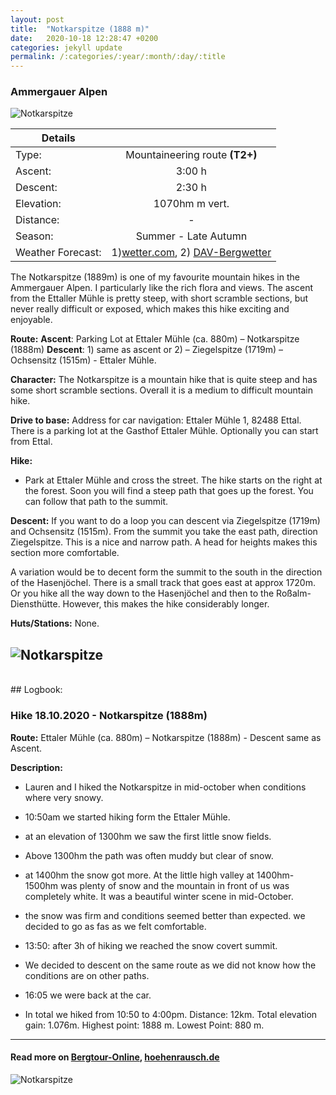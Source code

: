 ```yaml
---
layout: post
title:  "Notkarspitze (1888 m)"
date:   2020-10-18 12:28:47 +0200
categories: jekyll update
permalink: /:categories/:year/:month/:day/:title
---
```

### Ammergauer Alpen
![Notkarspitze](/hikingblog.github.io/assets/img/hiking/Notkarspitze-1.jpg)


| Details       |               |
| ------------- |:-------------:|
| Type:         | Mountaineering route **(T2+)** |
| Ascent:       | 3:00 h      |
| Descent:      | 2:30 h        |
| Elevation:    | 1070hm m vert.  |
| Distance:     | -       |
| Season:       |  Summer - Late Autumn  |
| Weather Forecast:   | 1)[wetter.com](https://www.wetter.com/deutschland/ettal/DE0002755.html),  2) [DAV-Bergwetter](https://www.alpenverein.de/DAV-Services/Bergwetter/Allgaeu-Karwendel-Ammergau-Zugspitze-Arlberg)|

The Notkarspitze (1889m) is one of my favourite mountain hikes in the Ammergauer Alpen. I particularly like the rich flora and views. The ascent from the Ettaller Mühle is pretty steep, with short scramble sections, but never really difficult or exposed, which makes this hike exciting and enjoyable.


**Route:** __Ascent__: Parking Lot at Ettaler Mühle (ca. 880m) – Notkarspitze (1888m)
__Descent__: 1) same as ascent or 2) – Ziegelspitze (1719m) – Ochsensitz (1515m) -  Ettaler Mühle.

**Character:** The Notkarspitze is a mountain hike that is quite steep and has some short scramble sections. Overall it is a medium to difficult mountain hike.

**Drive to base:**
Address for car navigation: Ettaler Mühle 1, 82488 Ettal. There is a parking lot at the Gasthof Ettaler Mühle. Optionally you can start from Ettal.

**Hike:**
- Park at Ettaler Mühle and cross the street. The hike starts on the right at the forest. Soon you will find a steep path that goes up the forest. You can follow that path to the summit.

**Descent:**
If you want to do a loop you can descent via Ziegelspitze (1719m) and Ochsensitz (1515m). From the summit you take the east path, direction Ziegelspitze. This is a nice and narrow path. A head for heights makes this section more comfortable.

A variation would be to decent form the summit to the south in the direction of the Hasenjöchel. There is a small track that goes east at approx 1720m. Or you hike all the way down to the Hasenjöchel and then to the Roßalm-Diensthütte. However, this makes the hike considerably longer.


**Huts/Stations:** None.


![Notkarspitze](/hikingblog.github.io/assets/img/hiking/Notkarspitze-2.jpg)
-------
<br>
## Logbook:

### Hike 18.10.2020 - Notkarspitze (1888m)
**Route:**  Ettaler Mühle (ca. 880m) – Notkarspitze (1888m) - Descent same as Ascent.

**Description:**
- Lauren and I hiked the Notkarspitze in mid-october when conditions where very snowy.
- 10:50am we started hiking form the Ettaler Mühle.
- at an elevation of 1300hm we saw the first little snow fields.
- Above 1300hm the path was often muddy but clear of snow.
- at 1400hm the snow got more. At the little high valley at 1400hm-1500hm was plenty of snow and the mountain in front of us was completely white. It was a beautiful winter scene in mid-October.
- the snow was firm and conditions seemed better than expected. we decided to go as fas as we felt comfortable.
- 13:50: after 3h of hiking we reached the snow covert summit.
- We decided to descent on the same route as we did not know how the conditions are on other paths.
- 16:05 we were back at the car.

- In total we hiked from 10:50 to 4:00pm. Distance: 12km. Total elevation gain: 1.076m. Highest point: 1888 m. Lowest Point: 880 m.



---

#### Read more on [Bergtour-Online](https://www.bergtour-online.de/bergtouren/bergwanderungen/schwer/notkarspitze-wanderung-ettal/), [hoehenrausch.de](https://www.hoehenrausch.de/berge/notkarspitze/)

![Notkarspitze](/hikingblog.github.io/assets/img/hiking/Notkarspitze-4.jpg)
